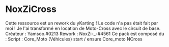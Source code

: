 # NoxZiCross
Cette ressource est un rework du yKarting ! Le code n'a pas était fait par moi !  Je l'ai transformé en location de  Moto-Cross avec le circuit de base.  Créateur : Yamsoo.#0213 Rework : NoxZi-_-#4561  Ce pack est composé du : Script : Core_Moto (Véhicules)  start / ensure  Core_moto NCross
